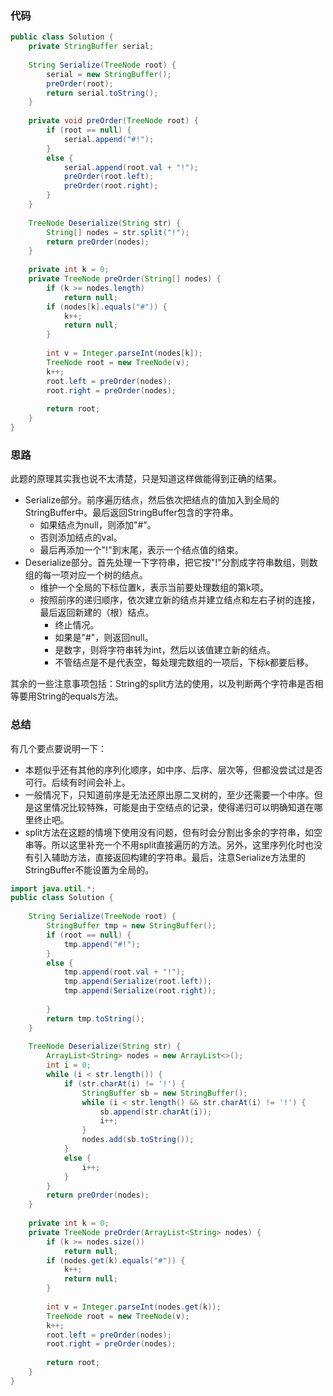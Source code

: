 ### 代码

``` java
public class Solution {
    private StringBuffer serial;
     
    String Serialize(TreeNode root) {
        serial = new StringBuffer();
        preOrder(root);
        return serial.toString();
    }
     
    private void preOrder(TreeNode root) {
        if (root == null) {
            serial.append("#!");
        }
        else {
            serial.append(root.val + "!");
            preOrder(root.left);
            preOrder(root.right);
        }
    }
     
    TreeNode Deserialize(String str) {
        String[] nodes = str.split("!");
        return preOrder(nodes);
    }
    
    private int k = 0;
    private TreeNode preOrder(String[] nodes) {
        if (k >= nodes.length)
            return null;
        if (nodes[k].equals("#")) {
            k++;
            return null;
        }
         
        int v = Integer.parseInt(nodes[k]);
        TreeNode root = new TreeNode(v);
        k++;
        root.left = preOrder(nodes);
        root.right = preOrder(nodes);
         
        return root;
    }
}
```



### 思路

此题的原理其实我也说不太清楚，只是知道这样做能得到正确的结果。

* Serialize部分。前序遍历结点，然后依次把结点的值加入到全局的StringBuffer中。最后返回StringBuffer包含的字符串。
  * 如果结点为null，则添加"#"。
  * 否则添加结点的val。
  * 最后再添加一个"!"到末尾，表示一个结点值的结束。
* Deserialize部分。首先处理一下字符串，把它按"!"分割成字符串数组，则数组的每一项对应一个树的结点。
  * 维护一个全局的下标位置k，表示当前要处理数组的第k项。
  * 按照前序的递归顺序，依次建立新的结点并建立结点和左右子树的连接，最后返回新建的（根）结点。
    * 终止情况。
    * 如果是"#"，则返回null。
    * 是数字，则将字符串转为int，然后以该值建立新的结点。
    * 不管结点是不是代表空，每处理完数组的一项后，下标k都要后移。

其余的一些注意事项包括：String的split方法的使用，以及判断两个字符串是否相等要用String的equals方法。



### 总结

有几个要点要说明一下：

* 本题似乎还有其他的序列化顺序，如中序、后序、层次等，但都没尝试过是否可行。后续有时间会补上。
* 一般情况下，只知道前序是无法还原出原二叉树的，至少还需要一个中序。但是这里情况比较特殊，可能是由于空结点的记录，使得递归可以明确知道在哪里终止吧。
* split方法在这题的情境下使用没有问题，但有时会分割出多余的字符串，如空串等。所以这里补充一个不用split直接遍历的方法。另外，这里序列化时也没有引入辅助方法，直接返回构建的字符串。最后，注意Serialize方法里的StringBuffer不能设置为全局的。

``` java
import java.util.*;
public class Solution {
    
    String Serialize(TreeNode root) {
        StringBuffer tmp = new StringBuffer();
        if (root == null) {
            tmp.append("#!");
        }
        else {
            tmp.append(root.val + "!");
            tmp.append(Serialize(root.left));
            tmp.append(Serialize(root.right));
           
        }
        return tmp.toString();
    }
    
    TreeNode Deserialize(String str) {
        ArrayList<String> nodes = new ArrayList<>();
        int i = 0;
        while (i < str.length()) {
            if (str.charAt(i) != '!') {
                StringBuffer sb = new StringBuffer();
                while (i < str.length() && str.charAt(i) != '!') {
                    sb.append(str.charAt(i));
                    i++;
                }
                nodes.add(sb.toString());
            }
            else {
                i++;
            }
        }
        return preOrder(nodes);
    }
    
    private int k = 0;
    private TreeNode preOrder(ArrayList<String> nodes) {
        if (k >= nodes.size())
            return null;
        if (nodes.get(k).equals("#")) {
            k++;
            return null;
        }
        
        int v = Integer.parseInt(nodes.get(k));
        TreeNode root = new TreeNode(v);
        k++;
        root.left = preOrder(nodes);
        root.right = preOrder(nodes);
        
        return root;
    }
}
```

